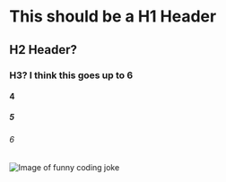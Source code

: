 # This should be a H1 Header
## H2 Header?
### H3? I think this goes up to 6
#### 4
##### 5
###### 6

![Image of funny coding joke](https://i.pinimg.com/236x/de/a7/3a/dea73a924fc9706e7b2d1e0496daef54.jpg)
